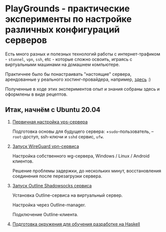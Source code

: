 # PlayGrounds - практические эксперименты по настройке различных конфигураций серверов

Есть много разных и полезных технологий работы с интернет-трафиком - `stunnel`, `vpn`, `ssh`, etc - которые сложно освоить, играясь с виртуальными машинами на домашнем компьютере.

Практичнее было бы понастраивать "настоящие" сервера, арендованные у реального хостинг-провайдера, например, [здесь](https://vdsina.ru/?partner=yfr2sd6574) :)

Полученные в ходе этих экспериментов опыт и знания собраны здесь и оформлены в виде рецептов.

## Итак, начнём с Ubuntu 20.04

1. [Первичная настройка vps-сервера](https://github.com/mitmih/PlayGrounds/blob/master/VPS/01_ubuntu_20.04_server_-_first_steps.md)

    Подготовка основы для будущего сервера: +`sudo`-пользователь, –`root`-доступ, ssh-ключи и `sshd` сервис, `ufw`.

1. [Запуск WireGuard vpn-сервиса](https://github.com/mitmih/PlayGrounds/blob/master/VPS/02_wireguard_vpn_server.md)

    Настройка собственного wg-сервера, Windows / Linux / Android клиентов.

    Решение проблемы задержки, до нескольких минут, восстановления соединения после перезагрузки сервера.

1. [Запуск Outline Shadowsocks сервиса](https://github.com/mitmih/PlayGrounds/blob/master/VPS/03_outline_shadowsocks_server.md)

    Установка Outline-сервиса на виртуальный сервер.

    Настройка через Outline-manager.

    Подключение Outline-клиента.

1. [Подготовка окружения для обучения разработке на Haskell](https://github.com/mitmih/PlayGrounds/blob/master/Haskell/HowTo_wsl2.md)
